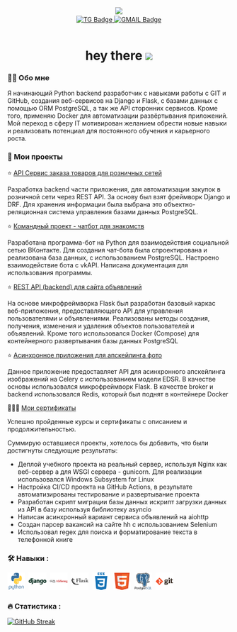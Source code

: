 <div id="header" align="center">
  <img src="https://media.giphy.com/media/M9gbBd9nbDrOTu1Mqx/giphy.gif" width="100"/>
  <div id="badges">
<!--   <a href="https://www.linkedin.com/in/vlad-belii-61a1b82ab?trk=contact-info">
    <img src="https://img.shields.io/badge/LinkedIn-blue?style=for-the-badge&logo=linkedin&logoColor=white" alt="LinkedIn Badge"/>
  </a> -->
  <a href="https://t.me/tulad95">
    <img src="https://img.shields.io/badge/Telegram-2CA5E0?style=for-the-badge&logo=telegram&logoColor=white" alt="TG Badge"/>
  </a>
  <a href="mailto:link7800@gmail.com">
    <img src="https://img.shields.io/badge/Gmail-D14836?style=for-the-badge&logo=gmail&logoColor=white" alt="GMAIL Badge"/>
  </a>
<!--   <a href="https://x.com/Tulad58">
    <img src="https://img.shields.io/badge/Twitter-blue?style=for-the-badge&logo=twitter&logoColor=white" alt="Twitter Badge"/>
  </a> -->
    
  </div>
  <img src="https://komarev.com/ghpvc/?username=tulad58&style=flat-square&color=blue" alt=""/>
<h1>
  hey there
  <img src="https://media.giphy.com/media/hvRJCLFzcasrR4ia7z/giphy.gif" width="30px"/>
</h1>
</div>

### :man_technologist: Обо мне
Я начинающий Python backend разработчик с навыками работы с GIT и GitHub, создания веб-сервисов на Django и Flask, с базами данных с помощью ORM PostgreSQL, а так же API сторонних сервисов. Кроме того, применяю Docker для автоматизации развёртывания приложений. Мой переход в сферу IT мотивирован желанием обрести новые навыки и реализовать потенциал для постоянного обучения и карьерного роста.

### 💼 Мои проекты
⭐ <a href="https://github.com/tulad58/retail_orderAPI">API Сервис заказа товаров для розничных сетей</a>
<p>Разработка backend части приложения, для автоматизации закупок в розничной сети через REST API. За основу был взят фреймворк Django и DRF. Для хранения информации была выбрана это объектно-реляционная система управления базами данных PostgreSQL.</p>
<p></p>
⭐ <a href="https://github.com/tulad58/VKinder/tree/main/Bot_4">Командный проект - чатбот для знакомств</a>
<p>Разработана программа-бот на Python для взаимодействия социальной сетью ВКонтакте. Для создания чат-бота была спроектирована и реализована база данных, с использованием PostgreSQL. Настроено взаимодействие бота с vkAPI. Написана документация для использования программы.</p>
<p></p>
⭐ <a href="https://github.com/tulad58/flask">REST API (backend) для сайта объявлений</a>
<p>На основе микрофреймворка Flask был разработан базовый каркас веб-приложения, предоставляющего API для управления пользователями и объявлениями. Реализованы методы создания, получения, изменения и удаления объектов пользователей и объявлений. Кроме того использовался Docker (Compose) для контейнерного развертывания базы данных PostgreSQL</p>
<p></p>
⭐ <a href="https://github.com/tulad58/celery_upscale">Асинхронное приложения для апскейлинга фото</a>
<p>Данное приложение предоставляет API для асинхронного апскейлинга изображений на Celery с использованием модели EDSR. В качестве основы использовался микрофреймворк Flask.  В качестве broker и backend использовался Redis, который был поднят в контейнере Docker</p>
<p></p>
👨🏻‍🎓 <a href="https://github.com/tulad58/certificates/blob/main/README.md">Мои сертификаты</a>
<p>Успешно пройденные курсы и сертификаты с описанием и продолжительностью.</p>

Суммирую оставшиеся проекты, хотелось бы добавить, что были достигнуты следующие результаты:
<ul>
  <li>Деплой учебного проекта на реальный сервер, используя Nginx как веб-сервер а для WSGI сервера - gunicorn. Для реализации использовался Windows Subsystem for Linux</li>
  <li>Настройка CI/CD проекта на GitHub Actions, в результате автоматизированы тестирование и развертывание проекта</li>
  <li>Разработан скрипт миграции базы данных искрипт загрузки данных из API в базу используя библиотеку asyncio</li>
  <li>Написан асинхронный вариант сервиса объявлений на aiohttp</li>
  <li>Создан парсер вакансий на сайте hh с использованием Selenium</li>
  <li>Использовал regex для поиска и форматирование текста в телефонной книге</li>
</ul>

### :hammer_and_wrench: Навыки :

<div>
  <img src="https://github.com/devicons/devicon/blob/master/icons/python/python-original-wordmark.svg" title="Python" alt="Python" width="40" height="40"/>&nbsp;
  <img src="https://github.com/devicons/devicon/blob/master/icons/django/django-plain-wordmark.svg" title="Django" alt="Django" width="40" height="40"/>&nbsp;
  <img src="https://github.com/devicons/devicon/blob/master/icons/sqlalchemy/sqlalchemy-original-wordmark.svg" title="sqlalchemy" alt="sqlalchemy" width="40" height="40"/>&nbsp;
  <img src="https://github.com/devicons/devicon/blob/master/icons/flask/flask-original-wordmark.svg" title="flask" alt="flask" width="40" height="40"/>&nbsp;
  <img src="https://github.com/devicons/devicon/blob/master/icons/css3/css3-plain-wordmark.svg"  title="CSS3" alt="CSS" width="40" height="40"/>&nbsp;
  <img src="https://github.com/devicons/devicon/blob/master/icons/html5/html5-original.svg" title="HTML5" alt="HTML" width="40" height="40"/>&nbsp;
  <img src="https://github.com/devicons/devicon/blob/master/icons/postgresql/postgresql-original-wordmark.svg" title="postgresql"  alt="postgresql" width="40" height="40"/>&nbsp;
  <img src="https://github.com/devicons/devicon/blob/master/icons/git/git-original-wordmark.svg" title="Git" **alt="Git" width="40" height="40"/>
</div>

### :fire: Статистика :
[![GitHub Streak](http://github-readme-streak-stats.herokuapp.com?user=tulad58&theme=dark&background=000000)](https://git.io/streak-stats)




















<!--
**tulad58/tulad58** is a ✨ _special_ ✨ repository because its `README.md` (this file) appears on your GitHub profile.

Here are some ideas to get you started:

- 🔭 I’m currently working on ...
- 🌱 I’m currently learning ...
- 👯 I’m looking to collaborate on ...
- 🤔 I’m looking for help with ...
- 💬 Ask me about ...
- 📫 How to reach me: ...
- 😄 Pronouns: ...
- ⚡ Fun fact: ...
-->

